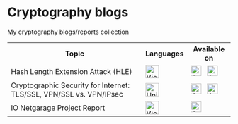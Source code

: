 # Cryptography blogs

My cryptography blogs/reports collection

<table>
  <tbody>
    <tr>
      <th> Topic </th>
      <th> Languages </th>
      <th> Available on </th>
    </tr>
    <tr>
      <td> Hash Length Extension Attack (HLE) </td>
      <td>
        <img src="https://hatscripts.github.io/circle-flags/flags/vn.svg" width="30" alt="Vietnam" title="Vietnamese" />
      </td>
      <td>
        <a href="docs/hash_length_extension_attack.md"><img src="https://img.shields.io/badge/-GitHub-B9C3FF?logo=github&logoColor=black&style=flat-square" height="24" alt="Available at GitHub" title="Read on GitHub" /></a>
        &nbsp;
        <a href="https://duckymomo20012.gitbook.io/crypto-learning/crypto-blogs/hash-length-extension-attack-hle"><img src="https://img.shields.io/badge/-GitBook-B9C3FF?logo=gitbook&style=flat-square" height="24" alt="Available at GitBook" title="Read on GitBook" /></a>
        &nbsp;
      </td>
    </tr>
    <tr>
      <td> Cryptographic Security for Internet: TLS/SSL, VPN/SSL vs. VPN/IPsec </td>
      <td>
        <img src="https://hatscripts.github.io/circle-flags/flags/us.svg" width="30" alt="United States" title="English" />
      </td>
      <td>
        <a href="docs/tls_ssl_vpn.md"><img src="https://img.shields.io/badge/-GitHub-B9C3FF?logo=github&logoColor=black&style=flat-square" height="24" alt="Available at GitHub" title="Read on GitHub" /></a>
        &nbsp;
        <a href="https://duckymomo20012.gitbook.io/crypto-learning/crypto-blogs/cryptographic-security-for-internet-tls-ssl-vpn-ssl-vs.-vpn-ipsec"><img src="https://img.shields.io/badge/-GitBook-B9C3FF?logo=gitbook&style=flat-square" height="24" alt="Available at GitBook" title="Read on GitBook" /></a>
        &nbsp;
      </td>
    </tr>
    <tr>
      <td> IO Netgarage Project Report </td>
      <td>
        <img src="https://hatscripts.github.io/circle-flags/flags/vn.svg" width="30" alt="Vietnam" title="Vietnamese" />
      </td>
      <td>
        <a href="docs/io_netgarage.md"><img src="https://img.shields.io/badge/-GitHub-B9C3FF?logo=github&logoColor=black&style=flat-square" height="24" alt="Available at GitHub" title="Read on GitHub" /></a>
        &nbsp;
      </td>
    </tr>
  </tbody>
</table>
